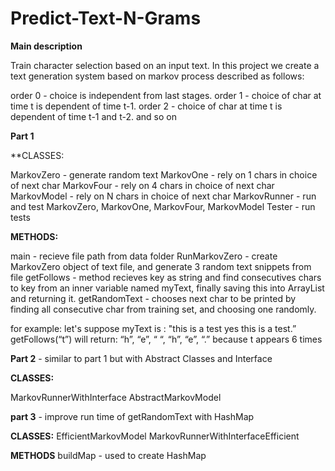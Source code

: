 # Predict-Text-N-Grams
**Main description**

Train character selection based on an input text.
In this project we create a text generation system based on markov process described as follows:

order 0 - choice is independent from last stages.
order 1 - choice of char at time t is dependent of time t-1.
order 2 - choice of char at time t is dependent of time t-1 and t-2.
and so on


**Part 1**

**CLASSES:

MarkovZero - generate random text
MarkovOne - rely on 1 chars in choice of next char
MarkovFour - rely on 4 chars in choice of next char
MarkovModel - rely on N chars in choice of next char
MarkovRunner - run and test MarkovZero, MarkovOne, MarkovFour, MarkovModel
Tester - run tests

**METHODS:**

main - recieve file path from data folder
RunMarkovZero - create MarkovZero object of text file, and generate 3 random text snippets from file
getFollows - method recieves key as string and find consecutives chars to key from an inner variable named myText, finally saving 
this into ArrayList and returning it.
getRandomText - chooses next char to be printed by finding all consecutive char from training set, and choosing one randomly.

for example: 
let's suppose myText is : "this is a test yes this is a test.”
getFollows(“t”) will return: “h”, “e”, “ “, “h”, “e”, “.” because t appears 6 times

**Part 2** - similar to part 1 but with Abstract Classes and Interface

**CLASSES:**

MarkovRunnerWithInterface
AbstractMarkovModel

**part 3** - improve run time of getRandomText with HashMap

**CLASSES:**
EfficientMarkovModel
MarkovRunnerWithInterfaceEfficient

**METHODS**
buildMap - used to create HashMap
